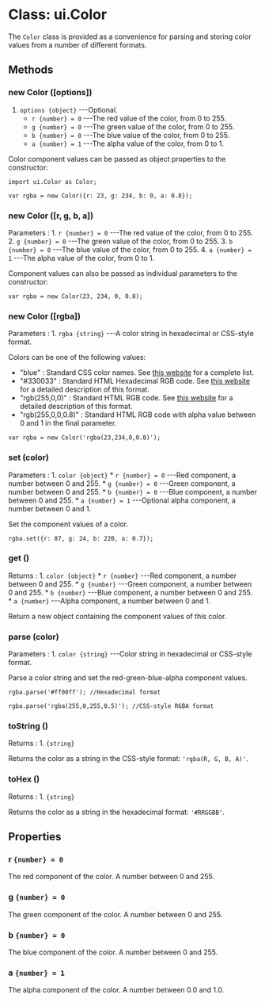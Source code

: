 # Class: ui.Color

The `Color` class is provided as a convenience for parsing and
storing color values from a number of different formats.

## Methods

### new Color ([options])
1. `options {object}` ---Optional.
    * `r {number} = 0` ---The red value of the color, from 0 to 255.
    * `g {number} = 0` ---The green value of the color, from 0 to 255.
    * `b {number} = 0` ---The blue value of the color, from 0 to 255.
    * `a {number} = 1` ---The alpha value of the color, from 0 to 1.

Color component values can be passed as object properties to
the constructor:

~~~
import ui.Color as Color;

var rgba = new Color({r: 23, g: 234, b: 0, a: 0.8});
~~~

### new Color ([r, g, b, a])

Parameters
:    1. `r {number} = 0` ---The red value of the color, from 0 to 255.
	 2. `g {number} = 0` ---The green value of the color, from 0 to 255.
	 3. `b {number} = 0` ---The blue value of the color, from 0 to 255.
	 4. `a {number} = 1` ---The alpha value of the color, from 0 to 1.

Component values can also be passed as individual parameters to the constructor:

~~~
var rgba = new Color(23, 234, 0, 0.8);
~~~

### new Color ([rgba])

Parameters
:    1. `rgba {string}` ---A color string in hexadecimal or CSS-style format.

Colors can be one of the following values:

* "blue" : Standard CSS color names.  See [this website](http://www.w3schools.com/cssref/css_colornames.asp) for a complete list.
* "#330033" : Standard HTML Hexadecimal RGB code.  See [this website](http://www.w3schools.com/cssref/css_colors.asp) for a detailed description of this format.
* "rgb(255,0,0)" : Standard HTML RGB code.  See [this website](http://www.w3schools.com/cssref/css_colors.asp) for a detailed description of this format.
* "rgb(255,0,0,0.8)" : Standard HTML RGB code with alpha value between 0 and 1 in the final parameter.

~~~
var rgba = new Color('rgba(23,234,0,0.8)');
~~~

### set (color)

Parameters
:    1. `color {object}`
	     * `r {number} = 0` ---Red component, a number between 0 and 255.
		 * `g {number} = 0` ---Green component, a number between 0 and 255.
		 * `b {number} = 0` ---Blue component, a number between 0 and 255.
		 * `a {number} = 1` ---Optional alpha component, a number between 0 and 1.

Set the component values of a color.

~~~
rgba.set({r: 87, g: 24, b: 220, a: 0.7});
~~~

### get ()

Returns
:    1. `color {object}`
	     * `r {number}` ---Red component, a number between 0 and 255.
		 * `g {number}` ---Green component, a number between 0 and 255.
		 * `b {number}` ---Blue component, a number between 0 and 255.
		 * `a {number}` ---Alpha component, a number between 0 and 1.

Return a new object containing the component values of this color.

### parse (color)

Parameters
:    1. `color {string}` ---Color string in hexadecimal or CSS-style format.

Parse a color string and set the red-green-blue-alpha component values.

~~~
rgba.parse('#ff00ff'); //Hexadecimal format

rgba.parse('rgba(255,0,255,0.5)'); //CSS-style RGBA format
~~~

### toString ()

Returns
:    1. `{string}`

Returns the color as a string in the CSS-style format: `'rgba(R, G, B, A)'`.

### toHex ()

Returns
:    1. `{string}`

Returns the color as a string in the hexadecimal format: `'#RRGGBB'`.


## Properties

### r `{number} = 0`

The red component of the color. A number between 0 and 255.

### g `{number} = 0`

The green component of the color. A number between 0 and 255.

### b `{number} = 0`

The blue component of the color. A number between 0 and 255.

### a `{number} = 1`

The alpha component of the color. A number between 0.0 and 1.0.
